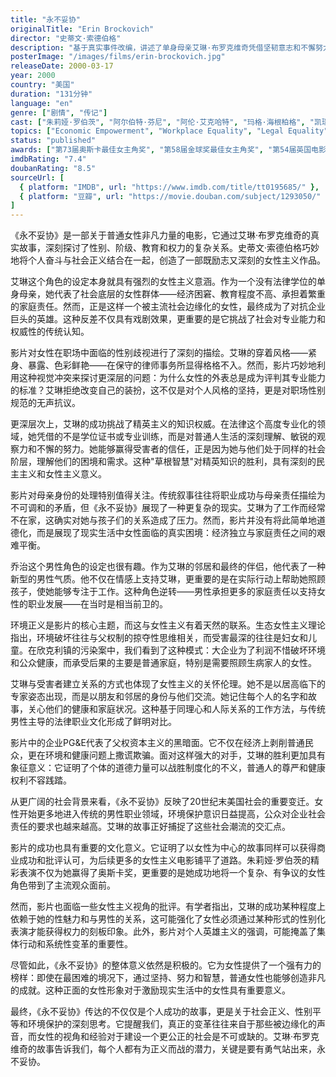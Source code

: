 ```yaml
---
title: "永不妥协"
originalTitle: "Erin Brockovich"
director: "史蒂文·索德伯格"
description: "基于真实事件改编，讲述了单身母亲艾琳·布罗克维奇凭借坚韧意志和不懈努力，揭露企业环境污染丑闻，为受害者争取正义的故事。影片展现了普通女性如何在逆境中展现非凡力量。"
posterImage: "/images/films/erin-brockovich.jpg"
releaseDate: 2000-03-17
year: 2000
country: "美国"
duration: "131分钟"
language: "en"
genre: ["剧情", "传记"]
cast: ["朱莉娅·罗伯茨", "阿尔伯特·芬尼", "阿伦·艾克哈特", "玛格·海根柏格", "凯瑞-安·莫斯"]
topics: ["Economic Empowerment", "Workplace Equality", "Legal Equality", "Climate Justice"]
status: "published"
awards: ["第73届奥斯卡最佳女主角奖", "第58届金球奖最佳女主角奖", "第54届英国电影学院奖最佳女主角奖"]
imdbRating: "7.4"
doubanRating: "8.5"
sourceUrl: [
  { platform: "IMDB", url: "https://www.imdb.com/title/tt0195685/" },
  { platform: "豆瓣", url: "https://movie.douban.com/subject/1293050/" }
]
---
```


《永不妥协》是一部关于普通女性非凡力量的电影，它通过艾琳·布罗克维奇的真实故事，深刻探讨了性别、阶级、教育和权力的复杂关系。史蒂文·索德伯格巧妙地将个人奋斗与社会正义结合在一起，创造了一部既励志又深刻的女性主义作品。

艾琳这个角色的设定本身就具有强烈的女性主义意涵。作为一个没有法律学位的单身母亲，她代表了社会底层的女性群体——经济困窘、教育程度不高、承担着繁重的家庭责任。然而，正是这样一个被主流社会边缘化的女性，最终成为了对抗企业巨头的英雄。这种反差不仅具有戏剧效果，更重要的是它挑战了社会对专业能力和权威性的传统认知。

影片对女性在职场中面临的性别歧视进行了深刻的描绘。艾琳的穿着风格——紧身、暴露、色彩鲜艳——在保守的律师事务所显得格格不入。然而，影片巧妙地利用这种视觉冲突来探讨更深层的问题：为什么女性的外表总是成为评判其专业能力的标准？艾琳拒绝改变自己的装扮，这不仅是对个人风格的坚持，更是对职场性别规范的无声抗议。

更深层次上，艾琳的成功挑战了精英主义的知识权威。在法律这个高度专业化的领域，她凭借的不是学位证书或专业训练，而是对普通人生活的深刻理解、敏锐的观察力和不懈的努力。她能够赢得受害者的信任，正是因为她与他们处于同样的社会阶层，理解他们的困境和需求。这种"草根智慧"对精英知识的胜利，具有深刻的民主主义和女性主义意义。

影片对母亲身份的处理特别值得关注。传统叙事往往将职业成功与母亲责任描绘为不可调和的矛盾，但《永不妥协》展现了一种更复杂的现实。艾琳为了工作而经常不在家，这确实对她与孩子们的关系造成了压力。然而，影片并没有将此简单地道德化，而是展现了现实生活中女性面临的真实困境：经济独立与家庭责任之间的艰难平衡。

乔治这个男性角色的设定也很有趣。作为艾琳的邻居和最终的伴侣，他代表了一种新型的男性气质。他不仅在情感上支持艾琳，更重要的是在实际行动上帮助她照顾孩子，使她能够专注于工作。这种角色逆转——男性承担更多的家庭责任以支持女性的职业发展——在当时是相当前卫的。

环境正义是影片的核心主题，而这与女性主义有着天然的联系。生态女性主义理论指出，环境破坏往往与父权制的掠夺性思维相关，而受害最深的往往是妇女和儿童。在欣克利镇的污染案中，我们看到了这种模式：大企业为了利润不惜破坏环境和公众健康，而承受后果的主要是普通家庭，特别是需要照顾生病家人的女性。

艾琳与受害者建立关系的方式也体现了女性主义的关怀伦理。她不是以居高临下的专家姿态出现，而是以朋友和邻居的身份与他们交流。她记住每个人的名字和故事，关心他们的健康和家庭状况。这种基于同理心和人际关系的工作方法，与传统男性主导的法律职业文化形成了鲜明对比。

影片中的企业PG&E代表了父权资本主义的黑暗面。它不仅在经济上剥削普通民众，更在环境和健康问题上撒谎欺骗。面对这样强大的对手，艾琳的胜利更加具有象征意义：它证明了个体的道德力量可以战胜制度化的不义，普通人的尊严和健康权利不容践踏。

从更广阔的社会背景来看，《永不妥协》反映了20世纪末美国社会的重要变迁。女性开始更多地进入传统的男性职业领域，环境保护意识日益提高，公众对企业社会责任的要求也越来越高。艾琳的故事正好捕捉了这些社会潮流的交汇点。

影片的成功也具有重要的文化意义。它证明了以女性为中心的故事同样可以获得商业成功和批评认可，为后续更多的女性主义电影铺平了道路。朱莉娅·罗伯茨的精彩表演不仅为她赢得了奥斯卡奖，更重要的是她成功地将一个复杂、有争议的女性角色带到了主流观众面前。

然而，影片也面临一些女性主义视角的批评。有学者指出，艾琳的成功某种程度上依赖于她的性魅力和与男性的关系，这可能强化了女性必须通过某种形式的性别化表演才能获得权力的刻板印象。此外，影片对个人英雄主义的强调，可能掩盖了集体行动和系统性变革的重要性。

尽管如此，《永不妥协》的整体意义依然是积极的。它为女性提供了一个强有力的榜样：即使在最困难的境况下，通过坚持、努力和智慧，普通女性也能够创造非凡的成就。这种正面的女性形象对于激励现实生活中的女性具有重要意义。

最终，《永不妥协》传达的不仅仅是个人成功的故事，更是关于社会正义、性别平等和环境保护的深刻思考。它提醒我们，真正的变革往往来自于那些被边缘化的声音，而女性的视角和经验对于建设一个更公正的社会是不可或缺的。艾琳·布罗克维奇的故事告诉我们，每个人都有为正义而战的潜力，关键是要有勇气站出来，永不妥协。